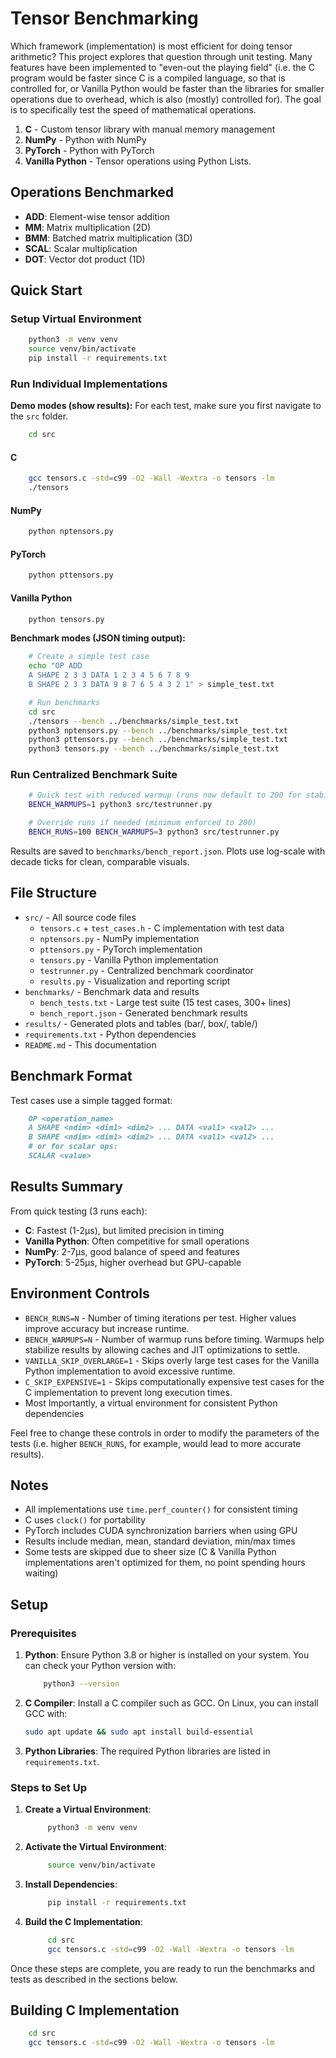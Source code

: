 # Tensor Benchmarking

Which framework (implementation) is most efficient for doing tensor arithmetic? This project explores that question through unit testing. Many features have been implemented to "even-out the playing field" (i.e. the C program would be faster since C is a compiled language, so that is controlled for, or Vanilla Python would be faster than the libraries for smaller operations due to overhead, which is also (mostly) controlled for). The goal is to specifically test the speed of mathematical operations.

1. **C** - Custom tensor library with manual memory management
2. **NumPy** - Python with NumPy
3. **PyTorch** - Python with PyTorch
4. **Vanilla Python** - Tensor operations using Python Lists.

## Operations Benchmarked

- **ADD**: Element-wise tensor addition
- **MM**: Matrix multiplication (2D)
- **BMM**: Batched matrix multiplication (3D)
- **SCAL**: Scalar multiplication
- **DOT**: Vector dot product (1D)

## Quick Start

### Setup Virtual Environment

```bash
    python3 -m venv venv
    source venv/bin/activate
    pip install -r requirements.txt
```

### Run Individual Implementations

**Demo modes (show results):**
For each test, make sure you first navigate to the `src` folder.

```bash
    cd src
```

#### C

```bash
    gcc tensors.c -std=c99 -O2 -Wall -Wextra -o tensors -lm
    ./tensors
```

#### NumPy

```bash
    python nptensors.py
```

#### PyTorch

```bash
    python pttensors.py
```

#### Vanilla Python

```bash
    python tensors.py
```

**Benchmark modes (JSON timing output):**

```bash
    # Create a simple test case
    echo "OP ADD
    A SHAPE 2 3 3 DATA 1 2 3 4 5 6 7 8 9
    B SHAPE 2 3 3 DATA 9 8 7 6 5 4 3 2 1" > simple_test.txt

    # Run benchmarks
    cd src
    ./tensors --bench ../benchmarks/simple_test.txt
    python3 nptensors.py --bench ../benchmarks/simple_test.txt
    python3 pttensors.py --bench ../benchmarks/simple_test.txt  
    python3 tensors.py --bench ../benchmarks/simple_test.txt
```

### Run Centralized Benchmark Suite

```bash
    # Quick test with reduced warmup (runs now default to 200 for stability)
    BENCH_WARMUPS=1 python3 src/testrunner.py

    # Override runs if needed (minimum enforced to 200)
    BENCH_RUNS=100 BENCH_WARMUPS=3 python3 src/testrunner.py
```

Results are saved to `benchmarks/bench_report.json`. Plots use log-scale with decade ticks for clean, comparable visuals.

## File Structure

- `src/` - All source code files
  - `tensors.c` + `test_cases.h` - C implementation with test data
  - `nptensors.py` - NumPy implementation
  - `pttensors.py` - PyTorch implementation
  - `tensors.py` - Vanilla Python implementation
  - `testrunner.py` - Centralized benchmark coordinator
  - `results.py` - Visualization and reporting script
- `benchmarks/` - Benchmark data and results
  - `bench_tests.txt` - Large test suite (15 test cases, 300+ lines)
  - `bench_report.json` - Generated benchmark results
- `results/` - Generated plots and tables (bar/, box/, table/)
- `requirements.txt` - Python dependencies
- `README.md` - This documentation

## Benchmark Format

Test cases use a simple tagged format:

```md
    OP <operation_name>
    A SHAPE <ndim> <dim1> <dim2> ... DATA <val1> <val2> ...
    B SHAPE <ndim> <dim1> <dim2> ... DATA <val1> <val2> ...
    # or for scalar ops:
    SCALAR <value>
```

## Results Summary

From quick testing (3 runs each):

- **C**: Fastest (1-2μs), but limited precision in timing
- **Vanilla Python**: Often competitive for small operations
- **NumPy**: 2-7μs, good balance of speed and features
- **PyTorch**: 5-25μs, higher overhead but GPU-capable

## Environment Controls

- `BENCH_RUNS=N` - Number of timing iterations per test. Higher values improve accuracy but increase runtime.
- `BENCH_WARMUPS=N` - Number of warmup runs before timing. Warmups help stabilize results by allowing caches and JIT optimizations to settle.
- `VANILLA_SKIP_OVERLARGE=1` - Skips overly large test cases for the Vanilla Python implementation to avoid excessive runtime.
- `C_SKIP_EXPENSIVE=1` - Skips computationally expensive test cases for the C implementation to prevent long execution times.
- Most Importantly, a virtual environment for consistent Python dependencies

Feel free to change these controls in order to modify the parameters of the tests (i.e. higher `BENCH_RUNS`, for example, would lead to more accurate results).

## Notes

- All implementations use `time.perf_counter()` for consistent timing
- C uses `clock()` for portability
- PyTorch includes CUDA synchronization barriers when using GPU
- Results include median, mean, standard deviation, min/max times
- Some tests are skipped due to sheer size (C & Vanilla Python implementations aren't optimized for them, no point spending hours waiting)

## Setup

### Prerequisites

1. **Python**: Ensure Python 3.8 or higher is installed on your system. You can check your Python version with:

    ```bash
        python3 --version
    ```

2. **C Compiler**: Install a C compiler such as GCC. On Linux, you can install GCC with:

    ```bash
    sudo apt update && sudo apt install build-essential
    ```

3. **Python Libraries**: The required Python libraries are listed in `requirements.txt`.

### Steps to Set Up

1. **Create a Virtual Environment**:

   ```bash
        python3 -m venv venv
   ```

2. **Activate the Virtual Environment**:

   ```bash
        source venv/bin/activate
   ```

3. **Install Dependencies**:

   ```bash
        pip install -r requirements.txt
   ```

4. **Build the C Implementation**:

   ```bash
        cd src
        gcc tensors.c -std=c99 -O2 -Wall -Wextra -o tensors -lm
   ```

Once these steps are complete, you are ready to run the benchmarks and tests as described in the sections below.

## Building C Implementation

```bash
    cd src
    gcc tensors.c -std=c99 -O2 -Wall -Wextra -o tensors -lm
```
